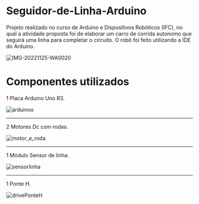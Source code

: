 # Seguidor-de-Linha-Arduino
Projeto realizado no curso de Arduino e Dispositivos Robóticos (IFC), no qual a atividade proposta foi de elaborar um carro de corrida autonomo que seguirá uma linha para completar o circuito. O robô foi feito utilizando a IDE do Arduino.

![IMG-20221125-WA0020](https://user-images.githubusercontent.com/105740844/204027276-1c06dcb2-1a2e-4192-b80c-b19d4fae6fe9.jpg)

<h1>Componentes utilizados</h1>

1 Placa Arduino Uno R3.

![arduinoo](https://user-images.githubusercontent.com/105740844/203981705-96eb6162-4a6a-4fea-bb37-77692009177d.png)

<hr>

2 Motores Dc com rodas.

![motor_e_roda](https://user-images.githubusercontent.com/105740844/203978022-849cee2d-e7b5-42c9-8024-7e00e0ccbaea.png)

<hr>

1 Módulo Sensor de linha.

![sensorlinha](https://user-images.githubusercontent.com/105740844/203982100-b1726ee6-d971-41aa-8229-c2a64a901750.png)

<hr>

1 Ponte H.

![drivePonteH](https://user-images.githubusercontent.com/105740844/203980720-5cfa687b-a5e3-4968-87e9-9a2efde78f17.jpg)

